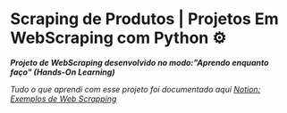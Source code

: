 # Scraping de Produtos | Projetos Em WebScraping com Python ⚙
***Projeto de WebScraping desenvolvido no modo:"Aprendo enquanto faço" (Hands-On Learning)***

_Tudo o que aprendi com esse projeto foi documentado aqui [Notion: Exemplos de Web Scrapping](https://tungsten-visor-446.notion.site/Exemplos-de-Web-Scrapping-ebd71d434b974e39825651440416a578?pvs=4)_
